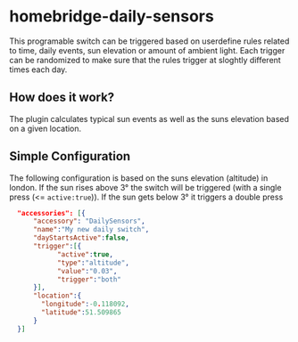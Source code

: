 # homebridge-daily-sensors
This programable switch can be triggered based on userdefine rules related to time, daily events, sun elevation
or amount of ambient light. Each trigger can be randomized to make sure that the rules trigger at sloghtly different times each day.

## How does it work?
The plugin calculates typical sun events as well as the suns elevation based on a given location.

## Simple Configuration
The following configuration is based on the suns elevation (altitude) in london. If the sun rises above 3° the switch will be triggered (with a single press (<= `active:true`)). If the sun gets below 3° it triggers a double press
```json
  "accessories": [{
      "accessory": "DailySensors",
      "name":"My new daily switch",
      "dayStartsActive":false,    
      "trigger":[{
            "active":true,
            "type":"altitude",
            "value":"0.03",
            "trigger":"both"
      }],
      "location":{
        "longitude":-0.118092,
        "latitude":51.509865
      }
  }]
```
